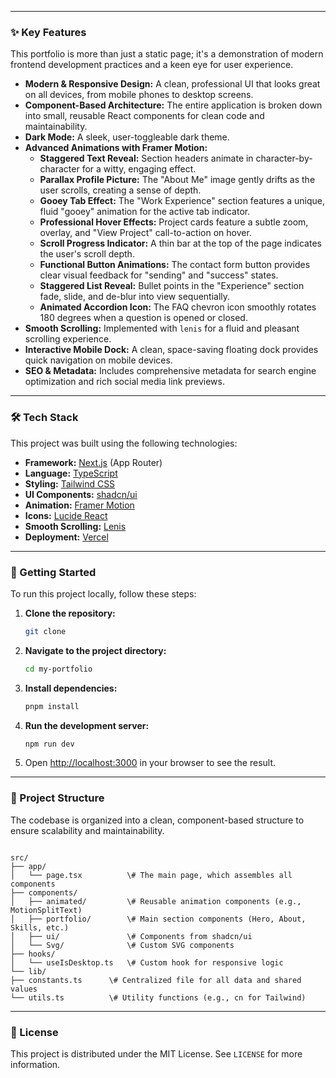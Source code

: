 

---

### ✨ Key Features

This portfolio is more than just a static page; it's a demonstration of modern frontend development practices and a keen eye for user experience.

- **Modern & Responsive Design:** A clean, professional UI that looks great on all devices, from mobile phones to desktop screens.
- **Component-Based Architecture:** The entire application is broken down into small, reusable React components for clean code and maintainability.
- **Dark Mode:** A sleek, user-toggleable dark theme.
- **Advanced Animations with Framer Motion:**
  - **Staggered Text Reveal:** Section headers animate in character-by-character for a witty, engaging effect.
  - **Parallax Profile Picture:** The "About Me" image gently drifts as the user scrolls, creating a sense of depth.
  - **Gooey Tab Effect:** The "Work Experience" section features a unique, fluid "gooey" animation for the active tab indicator.
  - **Professional Hover Effects:** Project cards feature a subtle zoom, overlay, and "View Project" call-to-action on hover.
  - **Scroll Progress Indicator:** A thin bar at the top of the page indicates the user's scroll depth.
  - **Functional Button Animations:** The contact form button provides clear visual feedback for "sending" and "success" states.
  - **Staggered List Reveal:** Bullet points in the "Experience" section fade, slide, and de-blur into view sequentially.
  - **Animated Accordion Icon:** The FAQ chevron icon smoothly rotates 180 degrees when a question is opened or closed.
- **Smooth Scrolling:** Implemented with `lenis` for a fluid and pleasant scrolling experience.
- **Interactive Mobile Dock:** A clean, space-saving floating dock provides quick navigation on mobile devices.
- **SEO & Metadata:** Includes comprehensive metadata for search engine optimization and rich social media link previews.

---

### 🛠️ Tech Stack

This project was built using the following technologies:

- **Framework:** [Next.js](https://nextjs.org/) (App Router)
- **Language:** [TypeScript](https://www.typescriptlang.org/)
- **Styling:** [Tailwind CSS](https://tailwindcss.com/)
- **UI Components:** [shadcn/ui](https://ui.shadcn.com/)
- **Animation:** [Framer Motion](https://www.framer.com/motion/)
- **Icons:** [Lucide React](https://lucide.dev/)
- **Smooth Scrolling:** [Lenis](https://lenis.studio/)
- **Deployment:** [Vercel](https://vercel.com/)

---

### 🚀 Getting Started

To run this project locally, follow these steps:

1.  **Clone the repository:**

    ```sh
    git clone
    ```

2.  **Navigate to the project directory:**

    ```sh
    cd my-portfolio
    ```

3.  **Install dependencies:**

    ```sh
    pnpm install
    ```

4.  **Run the development server:**

    ```sh
    npm run dev
    ```

5.  Open [http://localhost:3000](http://localhost:3000) in your browser to see the result.

---

### 📂 Project Structure

The codebase is organized into a clean, component-based structure to ensure scalability and maintainability.

````

src/
├── app/
│   └── page.tsx          \# The main page, which assembles all components
├── components/
│   ├── animated/         \# Reusable animation components (e.g., MotionSplitText)
│   ├── portfolio/        \# Main section components (Hero, About, Skills, etc.)
│   ├── ui/               \# Components from shadcn/ui
│   └── Svg/              \# Custom SVG components
├── hooks/
│   └── useIsDesktop.ts   \# Custom hook for responsive logic
└── lib/
├── constants.ts      \# Centralized file for all data and shared values
└── utils.ts          \# Utility functions (e.g., cn for Tailwind)

````




---

### 📄 License

This project is distributed under the MIT License. See `LICENSE` for more information.
